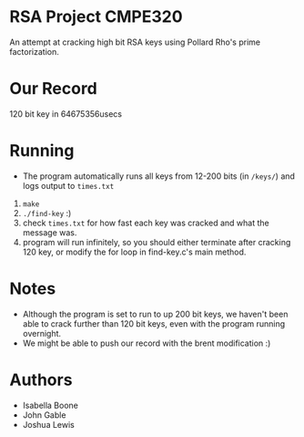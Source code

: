# RSA Project CMPE320 
An attempt at cracking high bit RSA keys using Pollard Rho's prime factorization. 

# Our Record
120 bit key in 64675356usecs

# Running
- The program automatically runs all keys from 12-200 bits (in `/keys/`) and logs output to `times.txt`

1. `make`
2. `./find-key` :) 
3. check `times.txt` for how fast each key was cracked and what the message was. 
4. program will run infinitely, so you should either terminate after cracking 120 key, or modify the for loop in find-key.c's main method. 

# Notes
- Although the program is set to run to up 200 bit keys, we haven't been able to crack further than 120 bit keys, even with the program running overnight.
- We might be able to push our record with the brent modification :) 

# Authors
- Isabella Boone 
- John Gable
- Joshua Lewis

